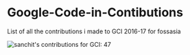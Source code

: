 # Google-Code-in-Contibutions
List of all the contributions i made to GCI 2016-17 for fossasia


![sanchit's contributions for GCI: 47](https://github.com/sanchittechnogeek/Google-Code-in-Contibutions/blob/master/GCI%20tasks.PNG "sanchit's contributions for GCI")
